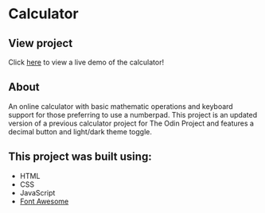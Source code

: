 # Calculator
## View project
Click [here]() to view a live demo of the calculator!
## About
An online calculator with basic mathematic operations and keyboard support for those preferring to use a numberpad. This project is an updated version of a previous calculator project for The Odin Project and features a decimal button and light/dark theme toggle.
## This project was built using:
- HTML
- CSS
- JavaScript
- [Font Awesome](https://fontawesome.com/)
